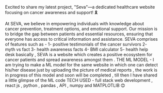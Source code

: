 


Excited to share my latest project, "Seva"—a dedicated healthcare website focusing on cancer awareness and support! 🎗️

At SEVA, we believe in empowering individuals with knowledge about cancer prevention, treatment options, and emotional support. Our mission is to bridge the gap between patients and essential resources, ensuring that everyone has access to critical information and assistance.
SEVA comprises of features such as - 
1- positive testimonials of the cancer survivors 
2- myth vs fact 
3- health awareness facts 
4- BMI calculator 
5- health help desk
basically , SEVA is a website which creates a positive ecosystem for cancer patients and spread awareness amongst them .
THE ML MODEL - I am trying to make a ML model for the same website in which one can detect his/her disease just by uploading the picture of medical reports , the work is in progress of this model and soon will be completed , till then I have shared a little glimpse of the ML code 
TECH USED - full stack web development , react js , python , pandas , API , numpy and MATPLOTLIB 😊 
